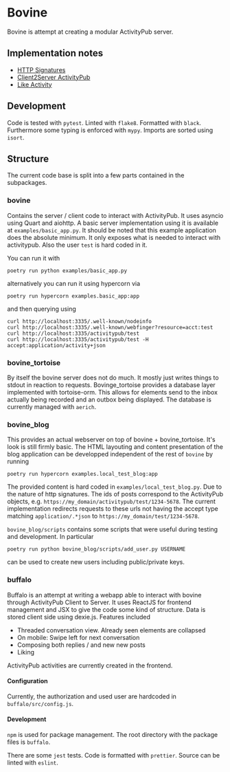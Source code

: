 # Bovine

Bovine is attempt at creating a modular ActivityPub server.

## Implementation notes

- [HTTP Signatures](docs/http_signatures.md)
- [Client2Server ActivityPub](docs/client_to_server_activitypub.md)
- [Like Activity](docs/like_activity.md)

## Development

Code is tested with `pytest`. Linted with `flake8`. Formatted with `black`. Furthermore some typing is enforced with `mypy`. Imports are sorted using `isort`.

## Structure

The current code base is split into a few parts contained in the subpackages.

### bovine

Contains the server / client code to interact with ActivityPub. It uses asyncio using Quart and aiohttp. A basic server implementation using it is available at `examples/basic_app.py`. It should be noted that this example application does the absolute minimum. It only exposes what is needed to interact with activitypub. Also the user `test` is hard coded in it.

You can run it with

```
poetry run python examples/basic_app.py
```

alternatively you can run it using hypercorn via

```
poetry run hypercorn examples.basic_app:app
```

and then querying using

```
curl http://localhost:3335/.well-known/nodeinfo
curl http://localhost:3335/.well-known/webfinger?resource=acct:test
curl http://localhost:3335/activitypub/test
curl http://localhost:3335/activitypub/test -H accept:application/activity+json
```

### bovine_tortoise

By itself the bovine server does not do much. It mostly just writes things to stdout in reaction to requests. Bovinge_tortoise provides a database layer implemented with tortoise-orm. This allows for elements send to the inbox actually being recorded and an outbox being displayed. The database is currently managed with `aerich`.

### bovine_blog

This provides an actual webserver on top of bovine + bovine_tortoise. It's look is still firmly basic. The HTML layouting and content presentation of the blog application can be developped independent of the rest of `bovine` by running

```
poetry run hypercorn examples.local_test_blog:app
```

The provided content is hard coded in `examples/local_test_blog.py`. Due to the nature of http signatures. The ids of posts correspond to the ActivityPub objects, e.g. `https://my_domain/activitypub/test/1234-5678`. The current implementation redirects requests to these urls not having the accept type matching `application/.*json` to `https://my_domain/test/1234-5678`.

`bovine_blog/scripts` contains some scripts that were useful during testing and development. In particular

```
poetry run python bovine_blog/scripts/add_user.py USERNAME
```

can be used to create new users including public/private keys.

### buffalo

Buffalo is an attempt at writing a webapp able to interact with bovine through ActivityPub Client to Server.
It uses ReactJS for frontend management and JSX to give the code some kind of structure. Data is stored
client side using dexie.js. Features included

- Threaded conversation view. Already seen elements are collapsed
- On mobile: Swipe left for next conversation
- Composing both replies / and new new posts
- Liking

ActivityPub activities are currently created in the frontend.

#### Configuration

Currently, the authorization and used user are hardcoded in `buffalo/src/config.js`.

#### Development

`npm` is used for package management. The root directory with the package files is `buffalo`.

There are some `jest` tests. Code is formatted with `prettier`. Source can be linted with `eslint`.
